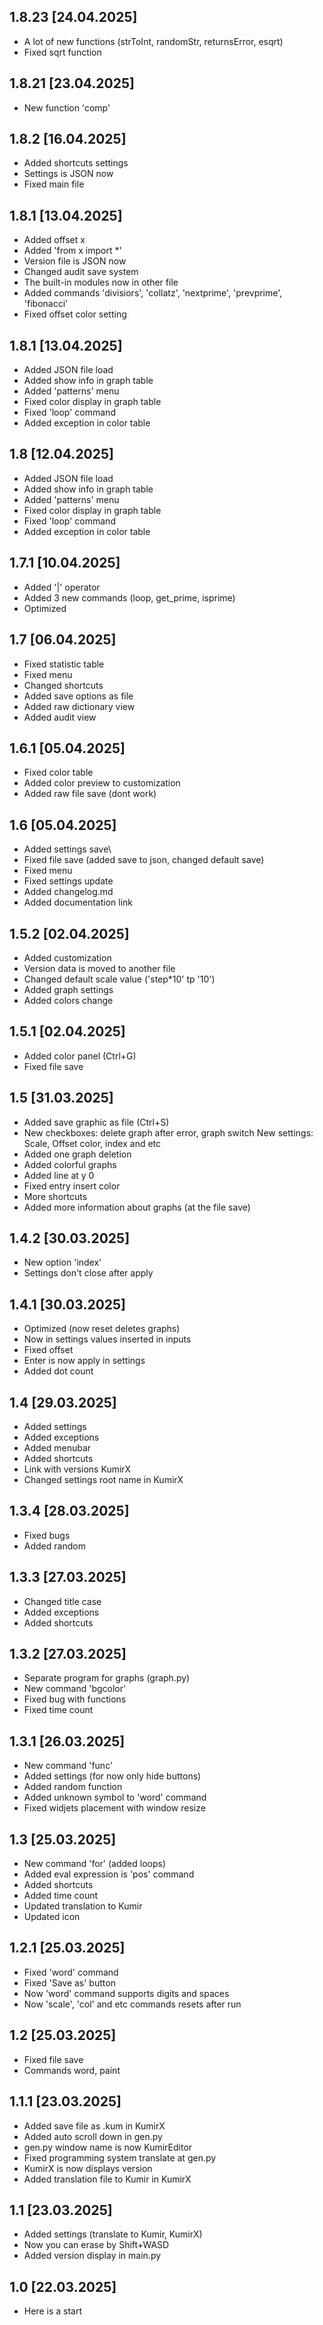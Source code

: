 ## 1.8.23 [24.04.2025]
- A lot of new functions (strToInt, randomStr, returnsError, esqrt)
- Fixed sqrt function

## 1.8.21 [23.04.2025]
- New function 'comp'

## 1.8.2 [16.04.2025]
- Added shortcuts settings
- Settings is JSON now
- Fixed main file

## 1.8.1 [13.04.2025]
- Added offset x
- Added 'from x import *'
- Version file is JSON now
- Changed audit save system
- The built-in modules now in other file
- Added commands 'divisiors', 'collatz', 'nextprime', 'prevprime', 'fibonacci'
- Fixed offset color setting

## 1.8.1 [13.04.2025]
- Added JSON file load
- Added show info in graph table
- Added 'patterns' menu
- Fixed color display in graph table
- Fixed 'loop' command
- Added exception in color table

## 1.8 [12.04.2025]
- Added JSON file load
- Added show info in graph table
- Added 'patterns' menu
- Fixed color display in graph table
- Fixed 'loop' command
- Added exception in color table

## 1.7.1 [10.04.2025]
- Added '|' operator
- Added 3 new commands (loop, get_prime, isprime)
- Optimized

## 1.7 [06.04.2025]
- Fixed statistic table
- Fixed menu
- Changed shortcuts
- Added save options as file
- Added raw dictionary view
- Added audit view

## 1.6.1 [05.04.2025]
- Fixed color table
- Added color preview to customization
- Added raw file save (dont work)

## 1.6 [05.04.2025]
- Added settings save\
- Fixed file save (added save to json, changed default save)
- Fixed menu
- Fixed settings update
- Added changelog.md
- Added documentation link

## 1.5.2 [02.04.2025]
- Added customization
- Version data is moved to another file
- Changed default scale value ('step*10' tp '10')
- Added graph settings
- Added colors change

## 1.5.1 [02.04.2025]
- Added color panel (Ctrl+G)
- Fixed file save

## 1.5 [31.03.2025]
- Added save graphic as file (Ctrl+S)
- New checkboxes: delete graph after error, graph switch New settings: Scale, Offset color, index and etc
- Added one graph deletion
- Added colorful graphs
- Added line at y 0
- Fixed entry insert color
- More shortcuts
- Added more information about graphs (at the file save)

## 1.4.2 [30.03.2025]
- New option 'index'
- Settings don't close after apply

## 1.4.1 [30.03.2025]
- Optimized (now reset deletes graphs)
- Now in settings values inserted in inputs
- Fixed offset
- Enter is now apply in settings
- Added dot count

## 1.4 [29.03.2025]
- Added settings
- Added exceptions
- Added menubar
- Added shortcuts
- Link with versions KumirX
- Changed settings root name in KumirX

## 1.3.4 [28.03.2025]
- Fixed bugs
- Added random

## 1.3.3 [27.03.2025]
- Changed title case
- Added exceptions
- Added shortcuts

## 1.3.2 [27.03.2025]
- Separate program for graphs (graph.py)
- New command 'bgcolor'
- Fixed bug with functions
- Fixed time count

## 1.3.1 [26.03.2025]
- New command 'func'
- Added settings (for now only hide buttons)
- Added random function
- Added unknown symbol to 'word' command
- Fixed widjets placement with window resize

## 1.3 [25.03.2025]
- New command 'for' (added loops)
- Added eval expression is 'pos' command
- Added shortcuts
- Added time count
- Updated translation to Kumir
- Updated icon

## 1.2.1 [25.03.2025]
- Fixed 'word' command
- Fixed 'Save as' button
- Now 'word' command supports digits and spaces
- Now 'scale', 'col' and etc commands resets after run

## 1.2 [25.03.2025]
- Fixed file save
- Commands word, paint

## 1.1.1 [23.03.2025]
- Added save file as .kum in KumirX
- Added auto scroll down in gen.py
- gen.py window name is now KumirEditor
- Fixed programming system translate at gen.py
- KumirX is now displays version
- Added translation file to Kumir in KumirX

## 1.1 [23.03.2025]
- Added settings (translate to Kumir, KumirX)
- Now you can erase by Shift+WASD
- Added version display in main.py

## 1.0 [22.03.2025]
- Here is a start
